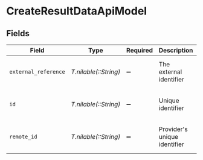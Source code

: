 # CreateResultDataApiModel


## Fields

| Field                                | Type                                 | Required                             | Description                          | Example                              |
| ------------------------------------ | ------------------------------------ | ------------------------------------ | ------------------------------------ | ------------------------------------ |
| `external_reference`                 | *T.nilable(::String)*                | :heavy_minus_sign:                   | The external identifier              | SOFTWARE-ENG-LV1-TRAINING-VIDEO-1    |
| `id`                                 | *T.nilable(::String)*                | :heavy_minus_sign:                   | Unique identifier                    | 8187e5da-dc77-475e-9949-af0f1fa4e4e3 |
| `remote_id`                          | *T.nilable(::String)*                | :heavy_minus_sign:                   | Provider's unique identifier         | 8187e5da-dc77-475e-9949-af0f1fa4e4e3 |